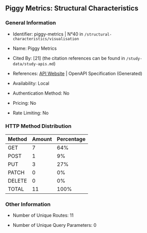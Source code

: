 ## Piggy Metrics: Structural Characteristics

### General Information

- Identifier: piggy-metrics | N°40 in `/structural-characteristics/visualisation`

- Name: Piggy Metrics

- Cited By: [21] (the citation references can be found in `/study-data/study-apis.md`)

- References: [API Website](https://github.com/sqshq/piggymetrics) | OpenAPI Specification (Generated)

- Availability: Local

- Authentication Method: No

- Pricing: No

- Rate Limiting: No

### HTTP Method Distribution

| Method | Amount | Percentage |
|--------|--------|------------|
| GET | 7 | 64% |
| POST | 1 | 9% |
| PUT | 3 | 27% |
| PATCH | 0 | 0% |
| DELETE | 0 | 0% |
| TOTAL | 11 | 100% |

### Other Information

- Number of Unique Routes: 11

- Number of Unique Query Parameters: 0
